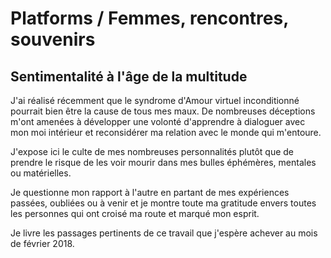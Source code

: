 # Platforms / Femmes, rencontres, souvenirs

## Sentimentalité à l'âge de la multitude

J'ai réalisé récemment que le syndrome d'Amour virtuel inconditionné pourrait bien être la cause de tous mes maux. De nombreuses déceptions m'ont amenées à développer une volonté d'apprendre à dialoguer avec mon moi intérieur et reconsidérer ma relation avec le monde qui m'entoure.

J'expose ici le culte de mes nombreuses personnalités plutôt que de prendre le risque de les voir mourir dans mes bulles éphémères, mentales ou matérielles.

Je questionne mon rapport à l'autre en partant de mes expériences passées, oubliées ou à venir et je montre toute ma gratitude envers toutes les personnes qui ont croisé ma route et marqué mon esprit.

Je livre les passages pertinents de ce travail que j'espère achever au mois de février 2018.
